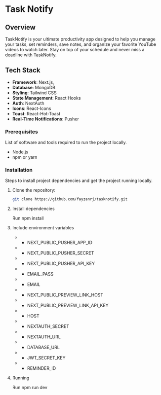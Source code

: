 # Task Notify

## Overview
TaskNotify is your ultimate productivity app designed to help you manage your tasks, set reminders, save notes, and organize your favorite YouTube videos to watch later. Stay on top of your schedule and never miss a deadline with TaskNotify.

## Tech Stack

- **Framework**: Next.js,
- **Database**: MongoDB
- **Styling**: Tailwind CSS
- **State Management**: React Hooks
- **Auth**: NextAuth
- **Icons**: React-Icons
- **Toast**: React-Hot-Toast
- **Real-Time Notifications**: Pusher

### Prerequisites

List of software and tools required to run the project locally.

- Node.js
- npm or yarn

### Installation

Steps to install project dependencies and get the project running locally.

1. Clone the repository:

   ```sh
   git clone https://github.com/fayzanrj/tasknotify.git

   ```

2. Install dependencies

   Run npm install


3. Include environment variables
   - - NEXT_PUBLIC_PUSHER_APP_ID
   - - NEXT_PUBLIC_PUSHER_SECRET
   - - NEXT_PUBLIC_PUSHER_API_KEY
   - - EMAIL_PASS
   - - EMAIL
   - - NEXT_PUBLIC_PREVIEW_LINK_HOST
   - - NEXT_PUBLIC_PREVIEW_LINK_API_KEY
   - - HOST
   - - NEXTAUTH_SECRET
   - - NEXTAUTH_URL
   - - DATABASE_URL
   - - JWT_SECRET_KEY
   - - REMINDER_ID

5. Running

   Run npm run dev
   
